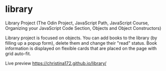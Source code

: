 # library

Library Project (The Odin Project, JavaScript Path, JavaScript Course, Organizing your JavaScript Code Section, Objects and Object Constructors)

Library project is focused on objects. You can add books to the library (by filling up a popup form), delete them and change their "read" status. Book information is displayed on flexible cards that are placed on the page with grid auto-fit.

Live preview https://christina172.github.io/library/
